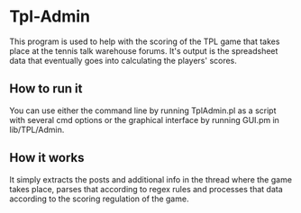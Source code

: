 Tpl-Admin
=========

This program is used to help with the scoring of the TPL game that takes place at the tennis talk warehouse forums. It's output is the spreadsheet data that eventually goes into calculating the players' scores.

How to run it
-------------
You can use either the command line by running TplAdmin.pl as a script with several cmd options or the graphical interface by running GUI.pm in lib/TPL/Admin.

How it works
-------------
It simply extracts the posts and additional info in the thread where the game takes place, parses that according to regex rules and processes that data according to the scoring regulation of the game. 

